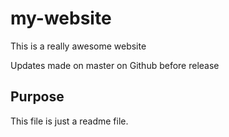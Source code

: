 # my-website

This is a really awesome website

Updates made on master on Github before release

## Purpose

This file is just a readme file.
